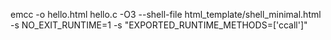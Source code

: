 emcc -o hello.html hello.c -O3 --shell-file html_template/shell_minimal.html -s NO_EXIT_RUNTIME=1 -s "EXPORTED_RUNTIME_METHODS=['ccall']"
